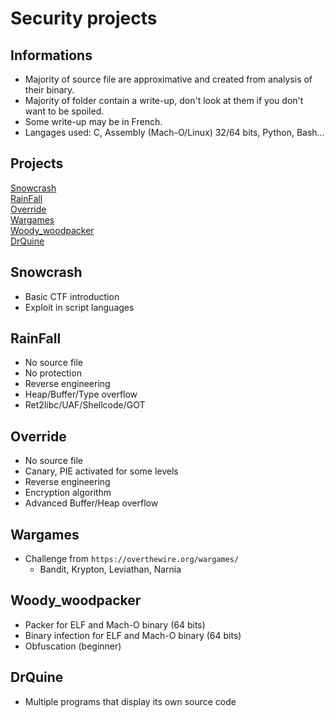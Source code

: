 Security projects
=========================

## Informations
- Majority of source file are approximative and created from analysis of their binary. 
- Majority of folder contain a write-up, don't look at them if you don't want to be spoiled.
- Some write-up may be in French.
- Langages used: C, Assembly (Mach-O/Linux) 32/64 bits, Python, Bash...


## Projects

[Snowcrash](#Snowcrash)  
[RainFall](#RainFall)  
[Override](#Override)  
[Wargames](#Wargames)   
[Woody_woodpacker](#Woody_woodpacker)   
[DrQuine](#DrQuine)   



## Snowcrash
- Basic CTF introduction
- Exploit in script languages

## RainFall
- No source file
- No protection
- Reverse engineering
- Heap/Buffer/Type overflow
- Ret2libc/UAF/Shellcode/GOT

## Override
- No source file
- Canary, PIE activated for some levels
- Reverse engineering
- Encryption algorithm
- Advanced Buffer/Heap overflow

## Wargames
- Challenge from `https://overthewire.org/wargames/`
  - Bandit, Krypton, Leviathan, Narnia


## Woody_woodpacker
- Packer for ELF and Mach-O binary (64 bits)
- Binary infection for ELF and Mach-O binary (64 bits)
- Obfuscation (beginner)

## DrQuine
- Multiple programs that display its own source code
